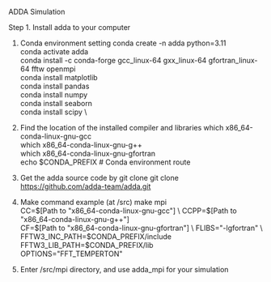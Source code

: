 ADDA Simulation

Step 1. Install adda to your computer

1. Conda environment setting
conda create -n adda python=3.11 \
conda activate adda \
conda install -c conda-forge gcc_linux-64 gxx_linux-64 gfortran_linux-64 fftw openmpi \
conda install matplotlib \
conda install pandas \
conda install numpy \
conda install seaborn \
conda install scipy \

3. Find the location of the installed compiler and libraries
which x86_64-conda-linux-gnu-gcc \
which x86_64-conda-linux-gnu-g++ \
which x86_64-conda-linux-gnu-gfortran \
echo $CONDA_PREFIX  # Conda environment route

4. Get the adda source code by git clone
git clone https://github.com/adda-team/adda.git

5. Make command example (at /src)
make mpi \
  CC=$[Path to "x86_64-conda-linux-gnu-gcc"] \
  CCPP=$[Path to "x86_64-conda-linux-gnu-g++"] \
  CF=$[Path to "x86_64-conda-linux-gnu-gfortran"] \
  FLIBS="-lgfortran" \
  FFTW3_INC_PATH=$CONDA_PREFIX/include \
  FFTW3_LIB_PATH=$CONDA_PREFIX/lib \
  OPTIONS="FFT_TEMPERTON"

6. Enter /src/mpi directory, and use adda_mpi for your simulation
   
